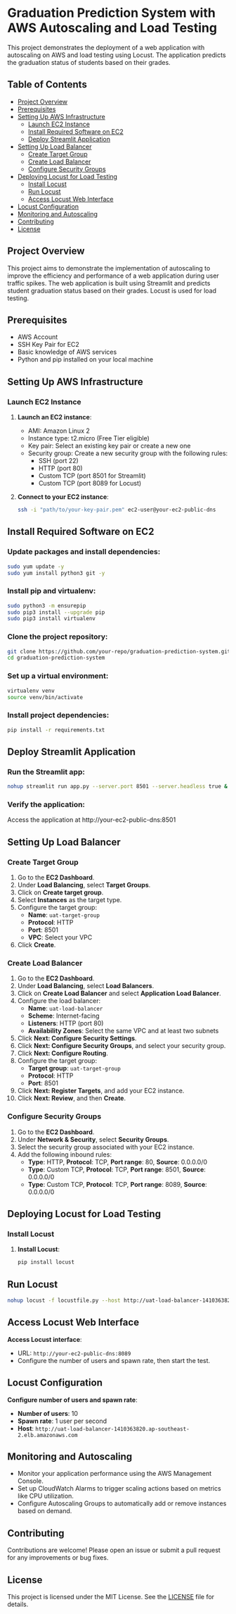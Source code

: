 # Graduation Prediction System with AWS Autoscaling and Load Testing

This project demonstrates the deployment of a web application with autoscaling on AWS and load testing using Locust. The application predicts the graduation status of students based on their grades.

## Table of Contents

- [Project Overview](#project-overview)
- [Prerequisites](#prerequisites)
- [Setting Up AWS Infrastructure](#setting-up-aws-infrastructure)
  - [Launch EC2 Instance](#launch-ec2-instance)
  - [Install Required Software on EC2](#install-required-software-on-ec2)
  - [Deploy Streamlit Application](#deploy-streamlit-application)
- [Setting Up Load Balancer](#setting-up-load-balancer)
  - [Create Target Group](#create-target-group)
  - [Create Load Balancer](#create-load-balancer)
  - [Configure Security Groups](#configure-security-groups)
- [Deploying Locust for Load Testing](#deploying-locust-for-load-testing)
  - [Install Locust](#install-locust)
  - [Run Locust](#run-locust)
  - [Access Locust Web Interface](#access-locust-web-interface)
- [Locust Configuration](#locust-configuration)
- [Monitoring and Autoscaling](#monitoring-and-autoscaling)
- [Contributing](#contributing)
- [License](#license)

## Project Overview

This project aims to demonstrate the implementation of autoscaling to improve the efficiency and performance of a web application during user traffic spikes. The web application is built using Streamlit and predicts student graduation status based on their grades. Locust is used for load testing.

## Prerequisites

- AWS Account
- SSH Key Pair for EC2
- Basic knowledge of AWS services
- Python and pip installed on your local machine

## Setting Up AWS Infrastructure

### Launch EC2 Instance

1. **Launch an EC2 instance**:
   - AMI: Amazon Linux 2
   - Instance type: t2.micro (Free Tier eligible)
   - Key pair: Select an existing key pair or create a new one
   - Security group: Create a new security group with the following rules:
     - SSH (port 22)
     - HTTP (port 80)
     - Custom TCP (port 8501 for Streamlit)
     - Custom TCP (port 8089 for Locust)

2. **Connect to your EC2 instance**:
   ```sh
   ssh -i "path/to/your-key-pair.pem" ec2-user@your-ec2-public-dns

## Install Required Software on EC2

### Update packages and install dependencies:

```sh
sudo yum update -y
sudo yum install python3 git -y
```

### Install pip and virtualenv:
```sh
sudo python3 -m ensurepip
sudo pip3 install --upgrade pip
sudo pip3 install virtualenv
```

### Clone the project repository:
```sh
git clone https://github.com/your-repo/graduation-prediction-system.git
cd graduation-prediction-system
```

### Set up a virtual environment:
```sh
virtualenv venv
source venv/bin/activate
```

### Install project dependencies:
```sh
pip install -r requirements.txt
```

## Deploy Streamlit Application

### Run the Streamlit app:
```sh
nohup streamlit run app.py --server.port 8501 --server.headless true &
```

### Verify the application:
Access the application at http://your-ec2-public-dns:8501

## Setting Up Load Balancer

### Create Target Group

1. Go to the **EC2 Dashboard**.
2. Under **Load Balancing**, select **Target Groups**.
3. Click on **Create target group**.
4. Select **Instances** as the target type.
5. Configure the target group:
   - **Name**: `uat-target-group`
   - **Protocol**: HTTP
   - **Port**: 8501
   - **VPC**: Select your VPC
6. Click **Create**.

### Create Load Balancer

1. Go to the **EC2 Dashboard**.
2. Under **Load Balancing**, select **Load Balancers**.
3. Click on **Create Load Balancer** and select **Application Load Balancer**.
4. Configure the load balancer:
   - **Name**: `uat-load-balancer`
   - **Scheme**: Internet-facing
   - **Listeners**: HTTP (port 80)
   - **Availability Zones**: Select the same VPC and at least two subnets
5. Click **Next: Configure Security Settings**.
6. Click **Next: Configure Security Groups**, and select your security group.
7. Click **Next: Configure Routing**.
8. Configure the target group:
   - **Target group**: `uat-target-group`
   - **Protocol**: HTTP
   - **Port**: 8501
9. Click **Next: Register Targets**, and add your EC2 instance.
10. Click **Next: Review**, and then **Create**.

### Configure Security Groups

1. Go to the **EC2 Dashboard**.
2. Under **Network & Security**, select **Security Groups**.
3. Select the security group associated with your EC2 instance.
4. Add the following inbound rules:
   - **Type**: HTTP, **Protocol**: TCP, **Port range**: 80, **Source**: 0.0.0.0/0
   - **Type**: Custom TCP, **Protocol**: TCP, **Port range**: 8501, **Source**: 0.0.0.0/0
   - **Type**: Custom TCP, **Protocol**: TCP, **Port range**: 8089, **Source**: 0.0.0.0/0

## Deploying Locust for Load Testing

### Install Locust

1. **Install Locust**:

   ```sh
   pip install locust
   ```

## Run Locust
```sh
nohup locust -f locustfile.py --host http://uat-load-balancer-1410363820.ap-southeast-2.elb.amazonaws.com --web-host 0.0.0.0 &
```

## Access Locust Web Interface

**Access Locust interface**:
- URL: `http://your-ec2-public-dns:8089`
- Configure the number of users and spawn rate, then start the test.

## Locust Configuration

**Configure number of users and spawn rate**:
- **Number of users**: 10
- **Spawn rate**: 1 user per second
- **Host**: `http://uat-load-balancer-1410363820.ap-southeast-2.elb.amazonaws.com`

## Monitoring and Autoscaling

- Monitor your application performance using the AWS Management Console.
- Set up CloudWatch Alarms to trigger scaling actions based on metrics like CPU utilization.
- Configure Autoscaling Groups to automatically add or remove instances based on demand.

## Contributing

Contributions are welcome! Please open an issue or submit a pull request for any improvements or bug fixes.

## License

This project is licensed under the MIT License. See the [LICENSE](LICENSE) file for details.
